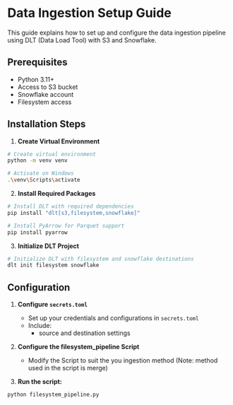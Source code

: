 # Data Ingestion Setup Guide

This guide explains how to set up and configure the data ingestion pipeline using DLT (Data Load Tool) with S3 and Snowflake.

## Prerequisites

- Python 3.11+
- Access to S3 bucket
- Snowflake account
- Filesystem access

## Installation Steps

1. **Create Virtual Environment**
```bash
# Create virtual environment
python -m venv venv

# Activate on Windows
.\venv\Scripts\activate
```

2. **Install Required Packages**
```bash
# Install DLT with required dependencies
pip install "dlt[s3,filesystem,snowflake]"

# Install PyArrow for Parquet support
pip install pyarrow
```

3. **Initialize DLT Project**
```bash
# Initialize DLT with filesystem and snowflake destinations
dlt init filesystem snowflake
```

## Configuration

1. **Configure `secrets.toml`**
   - Set up your credentials and configurations in `secrets.toml`
   - Include:
     - source and destination settings

2. **Configure the filesystem_pipeline Script**
   - Modify the Script to suit the you ingestion method
   (Note: method used in the script is merge)

3. **Run the script:**
```
python filesystem_pipeline.py
```

